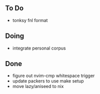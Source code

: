 ## To Do

- tonksy fnl format

## Doing

- integrate personal corpus

## Done

- figure out nvim-cmp whitespace trigger
- update packers to use make setup
- move lazy/aniseed to nix
